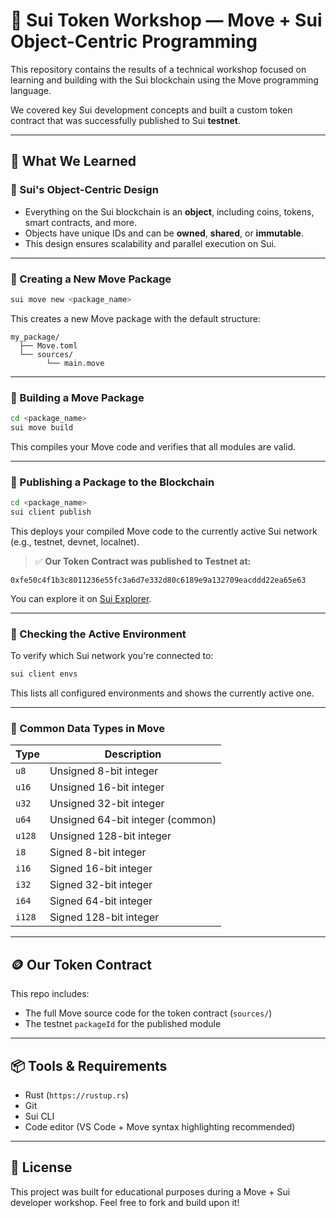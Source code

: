 # 🚀 Sui Token Workshop — Move + Sui Object-Centric Programming

This repository contains the results of a technical workshop focused on learning and building with the Sui blockchain using the Move programming language.

We covered key Sui development concepts and built a custom token contract that was successfully published to Sui **testnet**.

---

## 🧠 What We Learned

### 🔹 Sui's Object-Centric Design
- Everything on the Sui blockchain is an **object**, including coins, tokens, smart contracts, and more.
- Objects have unique IDs and can be **owned**, **shared**, or **immutable**.
- This design ensures scalability and parallel execution on Sui.

---

### 🔹 Creating a New Move Package

```bash
sui move new <package_name>
````

This creates a new Move package with the default structure:

```
my_package/
  ├── Move.toml
  └── sources/
        └── main.move
```

---

### 🔹 Building a Move Package

```bash
cd <package_name>
sui move build
```

This compiles your Move code and verifies that all modules are valid.

---

### 🔹 Publishing a Package to the Blockchain

```bash
cd <package_name>
sui client publish
```

This deploys your compiled Move code to the currently active Sui network (e.g., testnet, devnet, localnet).

> ✅ **Our Token Contract was published to Testnet at:**

```
0xfe50c4f1b3c8011236e55fc3a6d7e332d80c6189e9a132709eacddd22ea65e63
```

You can explore it on [Sui Explorer](https://custom.suiscan.xyz/custom/object/0xfe50c4f1b3c8011236e55fc3a6d7e332d80c6189e9a132709eacddd22ea65e63/txs?network=https%3A%2F%2Ffullnode.testnet.sui.io%3A443).

---

### 🔹 Checking the Active Environment

To verify which Sui network you're connected to:

```bash
sui client envs
```

This lists all configured environments and shows the currently active one.

---

### 🔹 Common Data Types in Move

| Type   | Description                      |
| ------ | -------------------------------- |
| `u8`   | Unsigned 8-bit integer           |
| `u16`  | Unsigned 16-bit integer          |
| `u32`  | Unsigned 32-bit integer          |
| `u64`  | Unsigned 64-bit integer (common) |
| `u128` | Unsigned 128-bit integer         |
| `i8`   | Signed 8-bit integer             |
| `i16`  | Signed 16-bit integer            |
| `i32`  | Signed 32-bit integer            |
| `i64`  | Signed 64-bit integer            |
| `i128` | Signed 128-bit integer           |

---

## 🪙 Our Token Contract

This repo includes:

* The full Move source code for the token contract (`sources/`)
* The testnet `packageId` for the published module

---

## 📦 Tools & Requirements

* Rust (`https://rustup.rs`)
* Git
* Sui CLI
* Code editor (VS Code + Move syntax highlighting recommended)

---

## 📜 License

This project was built for educational purposes during a Move + Sui developer workshop. Feel free to fork and build upon it!
